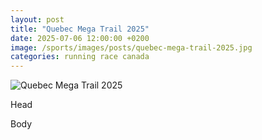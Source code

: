 ```yaml
---
layout: post
title: "Quebec Mega Trail 2025"
date: 2025-07-06 12:00:00 +0200
image: /sports/images/posts/quebec-mega-trail-2025.jpg
categories: running race canada
---
```


![Quebec Mega Trail 2025](/sports/images/posts/quebec-mega-trail-2025.jpg)

Head

<!-- more -->

Body

